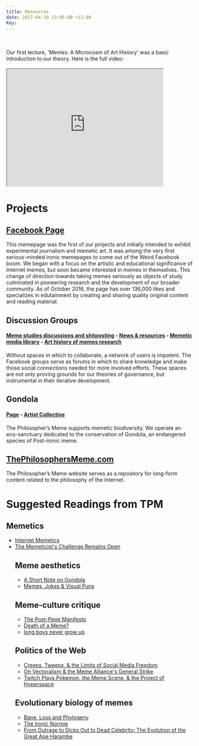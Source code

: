 ```yaml
---
title: Resources
date: 2017-04-10 23:05:00 +12:00
Key: 
---
```


<centre>
<p class="home">
<br>
<br>
Our first lecture, 'Memes: A Microcosm of Art History' was a basic introduction to our theory.
Here is the full video:
<br>
<br>
<iframe width="420" height="315"
src="https://www.youtube.com/embed/zXEpC5hHTRU?list=PLbRNdtOn8CjOZYsLI13poGPnDqSeZIdAW">
</iframe>
</p>

<h1>Projects</h1>

<h2><a href="https://www.facebook.com/thephilosophersmeme">Facebook Page</a></h2>

<p>This memepage was the first of our projects and initially intended to exhibit experimental journalism and memetic art. It was among the very first serious-minded ironic memepages to come out of the Weird Facebook boom. We began with a focus on the artistic and educational significance of Internet memes, but soon became interested in memes in themselves. This change of direction towards taking memes seriously as objects of study culminated in pioneering research and the development of our broader community. As of October 2016, the page has over 136,000 likes and specializes in edutainment by creating and sharing quality original content and reading material. </p>

<h2>Discussion Groups</h2>
<h4><a href="https://www.facebook.com/groups/sophismo">Meme studies discussions and shitposting</a> - <a href="https://www.facebook.com/groups/memetics">News & resources</a> - <a href="https://www.facebook.com/groups/tpmlib">Memetic media library</a> - <a href="https://facebook.com/groups/memeticarts">Art history of memes research</a> </h4>

<p>Without spaces in which to collaborate, a network of users is impotent. The Facebook groups serve as forums in which to share knowledge and make those social connections needed for more involved efforts. These spaces are not only proving grounds for our theories of governance, but instrumental in their iterative development.</p>

<h2>Gondola</h2>
<h4><a href="https://www.facebook.com/gondolaspace/">Page</a> - <a href="https://www.facebook.com/groups/gondolaspace/"><nobr>Artist Collective</nobr></a></h4>

<p>The Philosopher’s Meme supports memetic biodiversity. We operate an eco-sanctuary dedicated to the conservation of Gondola, an endangered species of Post-ironic meme.</p>

<h2><a href="https://thephilosophersmeme.com">ThePhilosophersMeme.com</a></h2>
<p>The Philosopher’s Meme website serves as a repository for long-form content related to the philosophy of the Internet.</p>

<h1>Suggested Readings from TPM</h1>


<h2>Memetics</h2>
<ul class="about-list">
<li><a href="{{ site.baseurl }}/2017/01/26/internetmemetics/">Internet Memetics</a></li>
<li><a href="{{ site.basurl }}/2018/11/15/the-memeticists-challenge-remains-open/">The Memeticist's Challenge Remains Open</a></li>
<h2>Meme aesthetics</h2>
<ul class="about-list">
<li><a href="{{ site.baseurl }}/2015/11/29/a-short-note-on-gondola/">A Short Note on Gondola</a></li>
<li><a href="{{ site.baseurl }}/2018/03/27/memes-jokes-and-visual-puns/">Memes, Jokes & Visual Puns</a></li>
</ul>
<h2>Meme-culture critique</h2>
<ul class="about-list">
<li><a href="{{ site.baseurl }}/2016/01/29/the-post-pepe-manifesto/">The Post-Pepe Manifesto</a></li>
<li><a href="{{ site.baseurl }}/2016/03/03/death-of-a-meme-or-how-leo-learned-to-stop-worrying-and-love-the-bear/">Death of a Meme?</a></li>
<li><a href="{{ site.baseurl }}/2016/03/23/long-boys-never-grow-up/">long boys never grow up</a></li>
</ul>
<h2>Politics of the Web</h2>
<ul class="about-list">
<li><a href="{{ site.baseurl }}/2016/04/15/social-media-freedom/">Creeps, Tweeps, & the Limits of Social Media Freedom</a></li>
<li><a href="{{ site.baseurl }}/2016/10/27/on-vectoralism-and-the-meme-alliance/">On Vectoralism & the Meme Alliance's General Strike</a></li>
<li><a href="{{ site.baseurl }}/2016/10/27/twitch-plays-pokemon/">Twitch Plays Pokemon, the Meme Scene, & the Project of Hyperspace</a></li>
</ul>
<h2>Evolutionary biology of memes</h2>
<ul class="about-list">
<li><a href="{{ site.baseurl }}/2015/11/26/bane-loss-and-phylogeny/">Bane, Loss and Phylogeny</a></li>
<li><a href="{{ site.baseurl }}/2015/12/18/the-ironic-normie/">The Ironic Normie</a></li>
<li><a href="{{ site.baseurl }}/2016/10/14/what-we-talk-about-harambe/">From Outrage to Dicks Out to Dead Celebrity: The Evolution of the Great Ape Harambe</a></li>
</ul>
</centre>